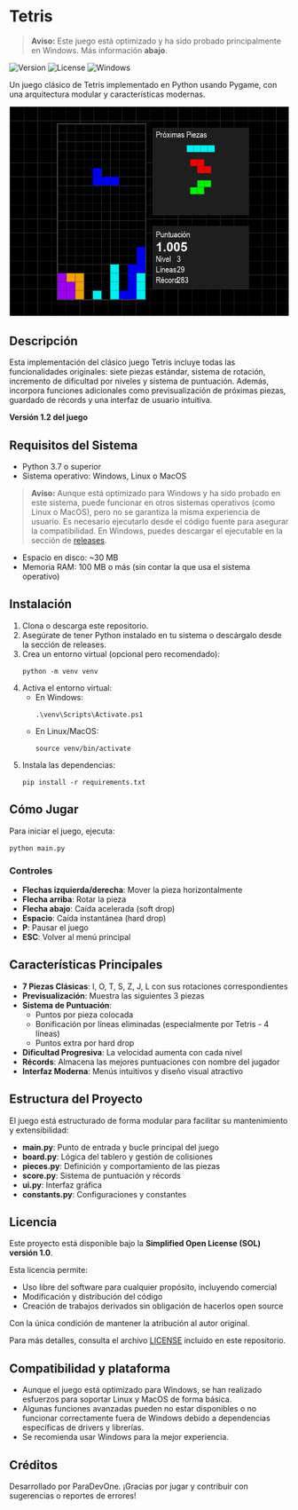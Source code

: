 # Tetris

> **Aviso:** Este juego está optimizado y ha sido probado principalmente en Windows. Más información **abajo**.

![Version](https://img.shields.io/badge/version-1.2.0-blue.svg)
![License](https://img.shields.io/badge/license-SOL%201.0-brightgreen.svg)
![Windows](https://img.shields.io/badge/platform-Windows-blue.svg)

Un juego clásico de Tetris implementado en Python usando Pygame, con una arquitectura modular y características modernas.

![Tetris Screenshot](./content/images/tetris_screenshot.png)

## Descripción

Esta implementación del clásico juego Tetris incluye todas las funcionalidades originales: siete piezas estándar, sistema de rotación, incremento de dificultad por niveles y sistema de puntuación. Además, incorpora funciones adicionales como previsualización de próximas piezas, guardado de récords y una interfaz de usuario intuitiva.

**Versión 1.2 del juego**

## Requisitos del Sistema

- Python 3.7 o superior
- Sistema operativo: Windows, Linux o MacOS
> **Aviso:** Aunque está optimizado para Windows y ha sido probado en este sistema, puede funcionar en otros sistemas operativos (como Linux o MacOS), pero no se garantiza la misma experiencia de usuario. Es necesario ejecutarlo desde el código fuente para asegurar la compatibilidad. En Windows, puedes descargar el ejecutable en la sección de [releases](https://github.com/ParaDevOne/Tetris/releases).
- Espacio en disco: ~30 MB
- Memoria RAM: 100 MB o más (sin contar la que usa el sistema operativo)

## Instalación

1. Clona o descarga este repositorio.
2. Asegúrate de tener Python instalado en tu sistema o descárgalo desde la sección de releases.
3. Crea un entorno virtual (opcional pero recomendado):
   ```
   python -m venv venv
   ```
4. Activa el entorno virtual:
   - En Windows:
     ```
     .\venv\Scripts\Activate.ps1
     ```
   - En Linux/MacOS:
     ```
     source venv/bin/activate
     ```
5. Instala las dependencias:
   ```
   pip install -r requirements.txt
   ```

## Cómo Jugar

Para iniciar el juego, ejecuta:
```
python main.py
```

### Controles

- **Flechas izquierda/derecha**: Mover la pieza horizontalmente
- **Flecha arriba**: Rotar la pieza
- **Flecha abajo**: Caída acelerada (soft drop)
- **Espacio**: Caída instantánea (hard drop)
- **P**: Pausar el juego
- **ESC**: Volver al menú principal

## Características Principales

- **7 Piezas Clásicas**: I, O, T, S, Z, J, L con sus rotaciones correspondientes
- **Previsualización**: Muestra las siguientes 3 piezas
- **Sistema de Puntuación**:
  - Puntos por pieza colocada
  - Bonificación por líneas eliminadas (especialmente por Tetris - 4 líneas)
  - Puntos extra por hard drop
- **Dificultad Progresiva**: La velocidad aumenta con cada nivel
- **Récords**: Almacena las mejores puntuaciones con nombre del jugador
- **Interfaz Moderna**: Menús intuitivos y diseño visual atractivo

## Estructura del Proyecto

El juego está estructurado de forma modular para facilitar su mantenimiento y extensibilidad:

- **main.py**: Punto de entrada y bucle principal del juego
- **board.py**: Lógica del tablero y gestión de colisiones
- **pieces.py**: Definición y comportamiento de las piezas
- **score.py**: Sistema de puntuación y récords
- **ui.py**: Interfaz gráfica
- **constants.py**: Configuraciones y constantes

## Licencia

Este proyecto está disponible bajo la **Simplified Open License (SOL) versión 1.0**.

Esta licencia permite:
- Uso libre del software para cualquier propósito, incluyendo comercial
- Modificación y distribución del código
- Creación de trabajos derivados sin obligación de hacerlos open source

Con la única condición de mantener la atribución al autor original.

Para más detalles, consulta el archivo [LICENSE](LICENSE) incluido en este repositorio.

## Compatibilidad y plataforma

- Aunque el juego está optimizado para Windows, se han realizado esfuerzos para soportar Linux y MacOS de forma básica.
- Algunas funciones avanzadas pueden no estar disponibles o no funcionar correctamente fuera de Windows debido a dependencias específicas de drivers y librerías.
- Se recomienda usar Windows para la mejor experiencia.

## Créditos

Desarrollado por ParaDevOne. ¡Gracias por jugar y contribuir con sugerencias o reportes de errores!
